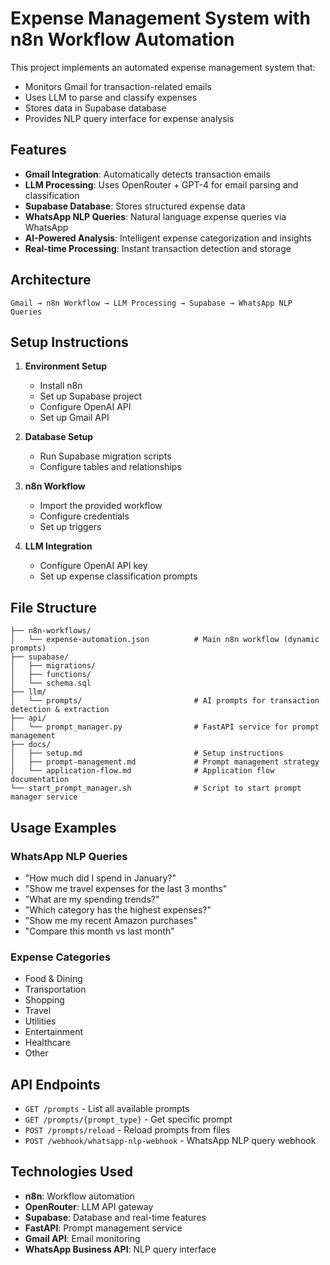 # Expense Management System with n8n Workflow Automation

This project implements an automated expense management system that:
- Monitors Gmail for transaction-related emails
- Uses LLM to parse and classify expenses
- Stores data in Supabase database
- Provides NLP query interface for expense analysis

## Features

- **Gmail Integration**: Automatically detects transaction emails
- **LLM Processing**: Uses OpenRouter + GPT-4 for email parsing and classification
- **Supabase Database**: Stores structured expense data
- **WhatsApp NLP Queries**: Natural language expense queries via WhatsApp
- **AI-Powered Analysis**: Intelligent expense categorization and insights
- **Real-time Processing**: Instant transaction detection and storage

## Architecture

```
Gmail → n8n Workflow → LLM Processing → Supabase → WhatsApp NLP Queries
```

## Setup Instructions

1. **Environment Setup**
   - Install n8n
   - Set up Supabase project
   - Configure OpenAI API
   - Set up Gmail API

2. **Database Setup**
   - Run Supabase migration scripts
   - Configure tables and relationships

3. **n8n Workflow**
   - Import the provided workflow
   - Configure credentials
   - Set up triggers

4. **LLM Integration**
   - Configure OpenAI API key
   - Set up expense classification prompts

## File Structure

```
├── n8n-workflows/
│   └── expense-automation.json          # Main n8n workflow (dynamic prompts)
├── supabase/
│   ├── migrations/
│   ├── functions/
│   └── schema.sql
├── llm/
│   └── prompts/                         # AI prompts for transaction detection & extraction
├── api/
│   └── prompt_manager.py                # FastAPI service for prompt management
├── docs/
│   ├── setup.md                         # Setup instructions
│   ├── prompt-management.md             # Prompt management strategy
│   └── application-flow.md              # Application flow documentation
└── start_prompt_manager.sh              # Script to start prompt manager service
```

## Usage Examples

### WhatsApp NLP Queries
- "How much did I spend in January?"
- "Show me travel expenses for the last 3 months"
- "What are my spending trends?"
- "Which category has the highest expenses?"
- "Show me my recent Amazon purchases"
- "Compare this month vs last month"

### Expense Categories
- Food & Dining
- Transportation
- Shopping
- Travel
- Utilities
- Entertainment
- Healthcare
- Other

## API Endpoints

- `GET /prompts` - List all available prompts
- `GET /prompts/{prompt_type}` - Get specific prompt
- `POST /prompts/reload` - Reload prompts from files
- `POST /webhook/whatsapp-nlp-webhook` - WhatsApp NLP query webhook

## Technologies Used

- **n8n**: Workflow automation
- **OpenRouter**: LLM API gateway
- **Supabase**: Database and real-time features
- **FastAPI**: Prompt management service
- **Gmail API**: Email monitoring
- **WhatsApp Business API**: NLP query interface
